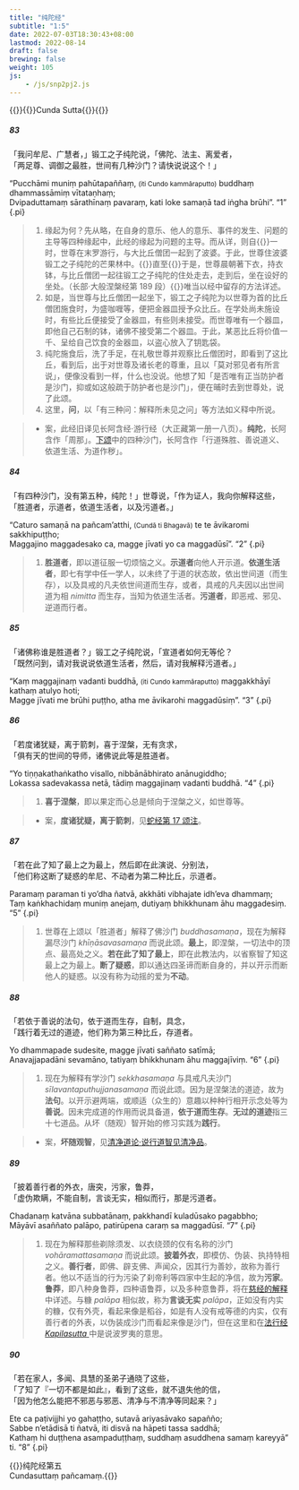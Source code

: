 ```yaml
---
title: "纯陀经"
subtitle: "1:5"
date: 2022-07-03T18:30:43+08:00
lastmod: 2022-08-14
draft: false
brewing: false
weight: 105
js:
    - /js/snp2pj2.js
---
```



{{<subtitle>}}{{<suttalink src="snp1.5">}}Cunda Sutta{{</suttalink>}}{{</subtitle>}}

##### 83

「我问牟尼、广慧者，」锻工之子纯陀说，「佛陀、法主、离爱者，  
「两足尊、调御之最胜，世间有几种沙门？请快说说这个！」

“Pucchāmi muniṃ pahūtapaññaṃ, <small>(iti Cundo kammāraputto)</small> buddhaṃ dhammassāmiṃ vītataṇhaṃ;  
Dvipaduttamaṃ sārathīnaṃ pavaraṃ, kati loke samaṇā tad iṅgha brūhi”. <q>1</q>
{.pi}

> 1. 缘起为何？先从略，在自身的意乐、他人的意乐、事件的发生、问题的主导等四种缘起中，此经的缘起为问题的主导。而从详，则自{{<bq>}}一时，世尊在末罗游行，与大比丘僧团一起到了波婆。于此，世尊住波婆锻工之子纯陀的芒果林中。{{</bq>}}直至{{<bq>}}于是，世尊晨朝著下衣，持衣钵，与比丘僧团一起往锻工之子纯陀的住处走去，走到后，坐在设好的坐处。（长部·大般涅槃经第 189 段）{{</bq>}}唯当以经中留存的方法详述。
> 1. 如是，当世尊与比丘僧团一起坐下，锻工之子纯陀为以世尊为首的比丘僧团施食时，为盛咖喱等，便把金器皿授予众比丘。在学处尚未施设时，有些比丘便接受了金器皿，有些则未接受。而世尊唯有一个器皿，即他自己石制的钵，诸佛不接受第二个器皿。于此，某恶比丘将价值一千、呈给自己饮食的金器皿，以盗心放入了钥匙袋。
> 1. 纯陀施食后，洗了手足，在礼敬世尊并观察比丘僧团时，即看到了这比丘，看到后，出于对世尊及诸长老的尊重，且以「莫对邪见者有所言说」，便像没看到一样，什么也没说。他想了知「是否唯有正当防护者是沙门，抑或如这般疏于防护者也是沙门」，便在晡时去到世尊处，说了此颂。
> 1. 这里，**问**，以「有三种问：解释所未见之问」等方法如义释中所说。

> - 案，此经旧译见长阿含经·游行经（大正藏第一册一八页）。**纯陀**，长阿含作「周那」。[下颂](#84)中的四种沙门，长阿含作「行道殊胜、善说道义、依道生活、为道作秽」。

##### 84

「有四种沙门，没有第五种，纯陀！」世尊说，「作为证人，我向你解释这些，  
「胜道者，示道者，依道生活者，以及污道者。」

“Caturo samaṇā na pañcam’atthi, <small>(Cundā ti Bhagavā)</small> te te āvikaromi sakkhipuṭṭho;  
Maggajino maggadesako ca, magge jīvati yo ca maggadūsī”. <q>2</q>
{.pi}

> 1. **胜道者**，即以道征服一切烦恼之义。**示道者**向他人开示道。**依道生活者**，即七有学中任一学人，以未终了于道的状态故，依出世间道（而生存），以及具戒的凡夫依世间道而生存，或者，具戒的凡夫因以出世间道为相 *nimitta* 而生存，当知为依道生活者。**污道者**，即恶戒、邪见、逆道而行者。

##### 85

「诸佛称谁是胜道者？」锻工之子纯陀说，「宣道者如何无等伦？  
「既然问到，请对我说说依道生活者，然后，请对我解释污道者。」

“Kaṃ maggajinaṃ vadanti buddhā, <small>(iti Cundo kammāraputto)</small> maggakkhāyī kathaṃ atulyo hoti;  
Magge jīvati me brūhi puṭṭho, atha me āvikarohi maggadūsiṃ”. <q>3</q>
{.pi}

##### 86

「若度诸犹疑，离于箭刺，喜于涅槃，无有贪求，  
「俱有天的世间的导师，诸佛说此等是胜道者。

“Yo tiṇṇakathaṅkatho visallo, nibbānābhirato anānugiddho;  
Lokassa sadevakassa netā, tādiṃ maggajinaṃ vadanti buddhā. <q>4</q>
{.pi}

> 1. **喜于涅槃**，即以果定而心总是倾向于涅槃之义，如世尊等。

> - 案，**度诸犹疑，离于箭刺**，见[蛇经第 17 颂注](../101/#17)。

##### 87

「若在此了知了最上之为最上，然后即在此演说、分别法，  
「他们称这断了疑惑的牟尼、不动者为第二种比丘，示道者。

Paramaṃ paraman ti yo’dha ñatvā, akkhāti vibhajate idh’eva dhammaṃ;  
Taṃ kaṅkhachidaṃ muniṃ anejaṃ, dutiyaṃ bhikkhunam āhu maggadesiṃ. <q>5</q>
{.pi}

> 1. 世尊在上颂以「胜道者」解释了佛沙门 *buddhasamaṇa*，现在为解释漏尽沙门 *khīṇāsavasamaṇa* 而说此颂。**最上**，即涅槃，一切法中的顶点、最高处之义。**若在此了知了最上**，即在此教法内，以省察智了知这最上之为最上。**断了疑惑**，即以通达四圣谛而断自身的，并以开示而断他人的疑惑。以没有称为动摇的爱为**不动**。

##### 88

「若依于善说的法句，依于道而生存，自制，具念，  
「践行着无过的道迹，他们称为第三种比丘，存道者。

Yo dhammapade sudesite, magge jīvati saññato satīmā;  
Anavajjapadāni sevamāno, tatiyaṃ bhikkhunam āhu maggajīviṃ. <q>6</q>
{.pi}

> 1. 现在为解释有学沙门 *sekkhasamaṇa* 与具戒凡夫沙门 *sīlavantaputhujjanasamaṇa* 而说此颂。因为是涅槃法的道迹，故为**法句**。以开示避两端，或顺适（众生的）意趣以种种行相开示念处等为**善说**。因未完成道的作用而说具备道，**依于道而生存**。**无过的道迹**指三十七道品。从坏（随观）智开始的修习实践为**践行**。

> - 案，**坏随观智**，见[清净道论·说行道智见清净品](/visuddhimagga/21/)。

##### 89

「披着善行者的外衣，唐突，污家，鲁莽，  
「虚伪欺瞒，不能自制，言谈无实，相似而行，那是污道者。

Chadanaṃ katvāna subbatānaṃ, pakkhandī kuladūsako pagabbho;  
Māyāvī asaññato palāpo, patirūpena caraṃ sa maggadūsī. <q>7</q>
{.pi}

> 1. 现在为解释那些剃除须发、以衣绕颈的仅有名称的沙门 *vohāramattasamaṇa* 而说此颂。**披着外衣**，即模仿、伪装、执持特相之义。**善行者**，即佛、辟支佛、声闻众，因其行为善妙，故称为善行者。他以不适当的行为污染了刹帝利等四家中生起的净信，故为**污家**。**鲁莽**，即八种身鲁莽，四种语鲁莽，以及多种意鲁莽，将在[慈经的解释](../108/)中详述。与糠 *palāpa* 相似故，称为**言谈无实** *palāpa*，正如没有内实的糠，仅有外壳，看起来像是稻谷，如是有人没有戒等德的内实，仅有善行者的外表，以伪装成沙门而看起来像是沙门，但在这里和在[法行经 *Kapilasutta* ](../206/)中是说波罗夷的意思。

##### 90

「若在家人，多闻、具慧的圣弟子通晓了这些，  
「了知了『一切不都是如此』，看到了这些，就不退失他的信，  
「因为他怎么能把不邪恶与邪恶、清净与不清净等同起来？」

Ete ca paṭivijjhi yo gahaṭṭho, sutavā ariyasāvako sapañño;  
Sabbe n’etādisā ti ñatvā, iti disvā na hāpeti tassa saddhā;  
Kathaṃ hi duṭṭhena asampaduṭṭhaṃ, suddhaṃ asuddhena samaṃ kareyyā” ti. <q>8</q>
{.pi}


{{<eof>}}纯陀经第五<br>Cundasuttaṃ pañcamaṃ.{{</eof>}}